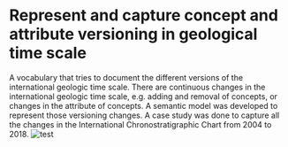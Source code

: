 # Represent and capture concept and attribute versioning in geological time scale
A vocabulary that tries to document the different versions of the international geologic time scale. 
There are continuous changes in the international geologic time scale, e.g. adding and removal of concepts, or changes in the attribute of concepts. A semantic model was developed to represent those versioning changes. A case study was done to capture all the changes in the International Chronostratigraphic Chart from 2004 to 2018.
![test](geotimeversion/gtsversion.png)
